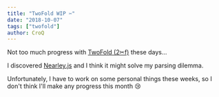 ```yaml
---
title: "TwoFold WIP ✂︎"
date: "2018-10-07"
tags: ["twofold"]
author: CroQ
---
```


Not too much progress with [TwoFold (2✂︎f)](https://github.com/ShinyTrinkets/twofold.js) these days...

I discovered [Nearley.js](https://nearley.js.org/) and I think it might solve my parsing dilemma.

Unfortunately, I have to work on some personal things these weeks, so I don't think I'll make any progress this month 😢
